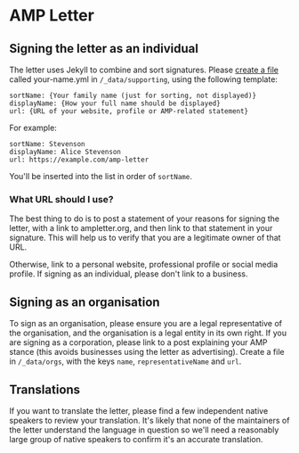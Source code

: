 # AMP Letter

## Signing the letter as an individual

The letter uses Jekyll to combine and sort signatures.  Please [create a file](https://github.com/amp-letter/jekyll-test/new/master/_data/supporting) called your-name.yml in `/_data/supporting`, using the following template:

```
sortName: {Your family name (just for sorting, not displayed)}
displayName: {How your full name should be displayed}
url: {URL of your website, profile or AMP-related statement}
```

For example:

```
sortName: Stevenson
displayName: Alice Stevenson
url: https://example.com/amp-letter
```

You'll be inserted into the list in order of `sortName`.

### What URL should I use?

The best thing to do is to post a statement of your reasons for signing the letter, with a link to ampletter.org, and then link to that statement in your signature.  This will help us to verify that you are a legitimate owner of that URL.

Otherwise, link to a personal website, professional profile or social media profile.  If signing as an individual, please don't link to a business.

## Signing as an organisation

To sign as an organisation, please ensure you are a legal representative of the organisation, and the organisation is a legal entity in its own right.  If you are signing as a corporation, please link to a post explaining your AMP stance (this avoids businesses using the letter as advertising).  Create a file in `/_data/orgs`, with the keys `name`, `representativeName` and `url`.

## Translations

If you want to translate the letter, please find a few independent native speakers to review your translation.  It's likely that none of the maintainers of the letter understand the language in question so we'll need a reasonably large group of native speakers to confirm it's an accurate translation.
